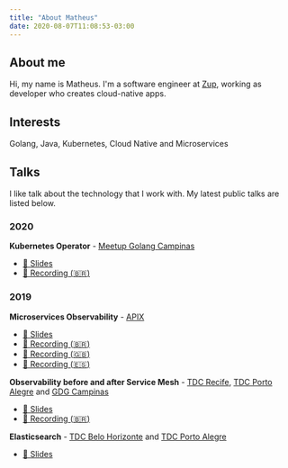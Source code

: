 ```yaml
---
title: "About Matheus"
date: 2020-08-07T11:08:53-03:00
---
```


## About me
Hi, my name is Matheus. 
I'm a software engineer at [Zup](https://zup.com.br/), working as developer who creates cloud-native apps. 

## Interests
Golang, Java, Kubernetes, Cloud Native and Microservices

## Talks
I like talk about the technology that I work with. 
My latest public talks are listed below.

### 2020
**Kubernetes Operator** - [Meetup Golang Campinas](https://www.meetup.com/Golang-Campinas/)
 - [:page_with_curl: Slides](https://speakerdeck.com/matheusfm/kubernetes-operator-with-go)
 - [:movie_camera: Recording (:brazil:)](https://youtu.be/YKGSUEdm9KU?t=321)

### 2019
**Microservices Observability** - [APIX](https://apix.com.br/)
- [:page_with_curl: Slides](https://speakerdeck.com/matheusfm/incorpore-a-supernanny-para-seus-microservices-e-entenda-o-que-andam-aprontando-em-producao)
- [:movie_camera: Recording (:brazil:)](https://youtu.be/RI_cFUaQbTE)
- [:movie_camera: Recording (:uk:)](https://youtu.be/Rr-eUjuNsT0)
- [:movie_camera: Recording (:es:)](https://youtu.be/55o2dlPla5Q)

**Observability before and after Service Mesh** - [TDC Recife](https://thedevconf.com/tdc/2019/recife/trilha-arquitetura), [TDC Porto Alegre](https://thedevconf.com/tdc/2019/portoalegre/trilha-containers) and [GDG Campinas](https://www.meetup.com/gdgcampinas/)
- [:page_with_curl: Slides](https://speakerdeck.com/matheusfm/observability-before-and-after-service-mesh)
- [:movie_camera: Recording (:brazil:)](https://youtu.be/5iYHqDEA8Fw?t=2549)

**Elasticsearch** - [TDC Belo Horizonte](https://thedevconf.com/tdc/2019/belohorizonte/trilha-bigdata-e-nosql) and [TDC Porto Alegre](https://thedevconf.com/tdc/2019/portoalegre/trilha-bigdata-e-nosql)
 - [:page_with_curl: Slides](https://speakerdeck.com/matheusfm/elasticsearch)
